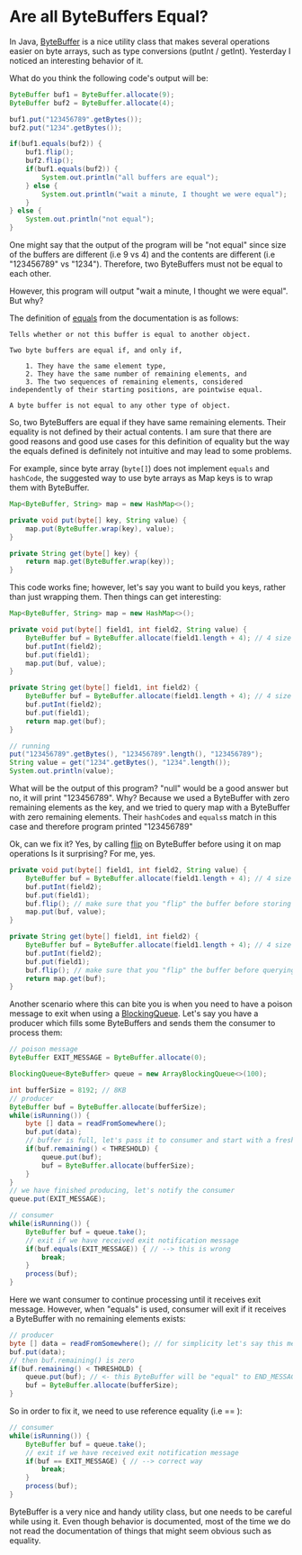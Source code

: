 # Are all ByteBuffers Equal?

In Java, [ByteBuffer](https://docs.oracle.com/en/java/javase/21/docs/api/java.base/java/nio/ByteBuffer.html) is a nice utility class that makes several operations easier on byte arrays, such as type conversions (putInt / getInt).
Yesterday I noticed an interesting behavior of it.

What do you think the following code's output will be:

```java
ByteBuffer buf1 = ByteBuffer.allocate(9);
ByteBuffer buf2 = ByteBuffer.allocate(4);

buf1.put("123456789".getBytes());
buf2.put("1234".getBytes());

if(buf1.equals(buf2)) {
    buf1.flip();
    buf2.flip();
    if(buf1.equals(buf2)) {
        System.out.println("all buffers are equal");
    } else {
        System.out.println("wait a minute, I thought we were equal");
    }
} else {
    System.out.println("not equal");
}
```

One might say that the output of the program will be "not equal" since size of the buffers are different (i.e 9 vs 4) and the contents are different (i.e "123456789" vs "1234"). Therefore, two ByteBuffers must not be equal to each other.

However, this program will output "wait a minute, I thought we were equal". But why?

The definition of [equals](https://docs.oracle.com/en/java/javase/21/docs/api/java.base/java/nio/ByteBuffer.html#equals(java.lang.Object)) from the documentation is as follows:
```
Tells whether or not this buffer is equal to another object.

Two byte buffers are equal if, and only if,

    1. They have the same element type,
    2. They have the same number of remaining elements, and
    3. The two sequences of remaining elements, considered independently of their starting positions, are pointwise equal.

A byte buffer is not equal to any other type of object. 
```

So, two ByteBuffers are equal if they have same remaining elements. Their equality is not defined by their actual contents.
I am sure that there are good reasons and good use cases for this definition of equality but the way the equals defined is definitely not intuitive and may lead to some problems.

For example, since byte array (`byte[]`) does not implement `equals` and `hashCode`, the suggested way to use byte arrays as Map keys is to wrap them with ByteBuffer.

```java
Map<ByteBuffer, String> map = new HashMap<>();

private void put(byte[] key, String value) {
    map.put(ByteBuffer.wrap(key), value);
}

private String get(byte[] key) {
    return map.get(ByteBuffer.wrap(key));
}
```

This code works fine; however, let's say you want to build you keys, rather than just wrapping them. Then things can get interesting:

```java
Map<ByteBuffer, String> map = new HashMap<>();

private void put(byte[] field1, int field2, String value) {
    ByteBuffer buf = ByteBuffer.allocate(field1.length + 4); // 4 size of int
    buf.putInt(field2);
    buf.put(field1);
    map.put(buf, value);
}

private String get(byte[] field1, int field2) {
    ByteBuffer buf = ByteBuffer.allocate(field1.length + 4); // 4 size of int
    buf.putInt(field2);
    buf.put(field1);
    return map.get(buf);
}

// running
put("123456789".getBytes(), "123456789".length(), "123456789");
String value = get("1234".getBytes(), "1234".length());
System.out.println(value);
```

What will be the output of this program? "null" would be a good answer but no, it will print "123456789".
Why? Because we used a ByteBuffer with zero remaining elements as the key, and we tried to query map with a ByteBuffer with zero remaining elements.
Their `hashCode`s and `equals`s match in this case and therefore program printed "123456789"

Ok, can we fix it? Yes, by calling [flip](https://docs.oracle.com/en/java/javase/21/docs/api/java.base/java/nio/ByteBuffer.html#flip()) on ByteBuffer before using it on map operations
Is it surprising? For me, yes.

```java
private void put(byte[] field1, int field2, String value) {
    ByteBuffer buf = ByteBuffer.allocate(field1.length + 4); // 4 size of int
    buf.putInt(field2);
    buf.put(field1);
    buf.flip(); // make sure that you "flip" the buffer before storing in the map
    map.put(buf, value);
}

private String get(byte[] field1, int field2) {
    ByteBuffer buf = ByteBuffer.allocate(field1.length + 4); // 4 size of int
    buf.putInt(field2);
    buf.put(field1);
    buf.flip(); // make sure that you "flip" the buffer before querying the map
    return map.get(buf);
}
```

Another scenario where this can bite you is when you need to have a poison message to exit when using a [BlockingQueue](https://docs.oracle.com/en/java/javase/21/docs/api/java.base/java/util/concurrent/BlockingQueue.html).
Let's say you have a producer which fills some ByteBuffers and sends them the consumer to process them:

```java
// poison message
ByteBuffer EXIT_MESSAGE = ByteBuffer.allocate(0);

BlockingQueue<ByteBuffer> queue = new ArrayBlockingQueue<>(100);

int bufferSize = 8192; // 8KB
// producer
ByteBuffer buf = ByteBuffer.allocate(bufferSize);
while(isRunning()) {
    byte [] data = readFromSomewhere();
    buf.put(data);
    // buffer is full, let's pass it to consumer and start with a fresh one
    if(buf.remaining() < THRESHOLD) {
        queue.put(buf);
        buf = ByteBuffer.allocate(bufferSize);
    }
}
// we have finished producing, let's notify the consumer
queue.put(EXIT_MESSAGE);

// consumer
while(isRunning()) {
    ByteBuffer buf = queue.take();
    // exit if we have received exit notification message
    if(buf.equals(EXIT_MESSAGE)) { // --> this is wrong
        break;
    }
    process(buf);
}
```

Here we want consumer to continue processing until it receives exit message. However, when "equals" is used, consumer will exit if it receives a ByteBuffer with no remaining elements exists:
```java
// producer
byte [] data = readFromSomewhere(); // for simplicity let's say this method returned 8192 (bufferSize) bytes byte[]
buf.put(data);
// then buf.remaining() is zero
if(buf.remaining() < THRESHOLD) {
    queue.put(buf); // <- this ByteBuffer will be "equal" to END_MESSAGE
    buf = ByteBuffer.allocate(bufferSize);
}

```
So in order to fix it, we need to use reference equality (i.e == ):

```java
// consumer
while(isRunning()) {
    ByteBuffer buf = queue.take();
    // exit if we have received exit notification message
    if(buf == EXIT_MESSAGE) { // --> correct way
        break;
    }
    process(buf);
}
```

ByteBuffer is a very nice and handy utility class, but one needs to be careful while using it.
Even though behavior is documented, most of the time we do not read the documentation of things that might seem obvious such as equality. 

